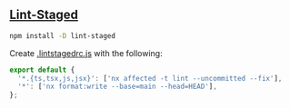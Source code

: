## [Lint-Staged](https://github.com/lint-staged/lint-staged)

```bash
npm install -D lint-staged
```

Create [.lintstagedrc.js](../.lintstagedrc.js) with the following:

```typescript
export default {
  '*.{ts,tsx,js,jsx}': ['nx affected -t lint --uncommitted --fix'],
  '*': ['nx format:write --base=main --head=HEAD'],
};
```
